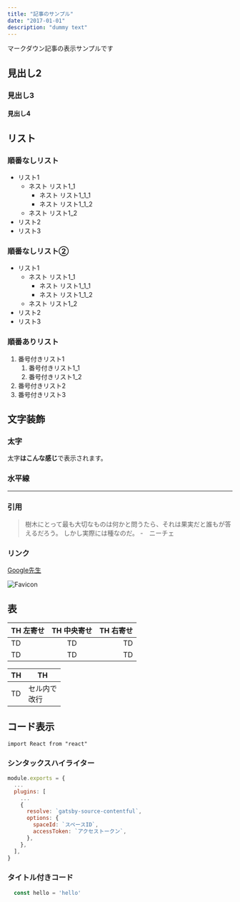 ```yaml
---
title: "記事のサンプル"
date: "2017-01-01"
description: "dummy text"
---
```


マークダウン記事の表示サンプルです

## 見出し2
### 見出し3
#### 見出し4

## リスト
### 順番なしリスト

- リスト1
    - ネスト リスト1_1
        - ネスト リスト1_1_1
        - ネスト リスト1_1_2
    - ネスト リスト1_2
- リスト2
- リスト3

### 順番なしリスト②

* リスト1
    * ネスト リスト1_1
        * ネスト リスト1_1_1
        * ネスト リスト1_1_2
    * ネスト リスト1_2
* リスト2
* リスト3

### 順番ありリスト

1. 番号付きリスト1
    1. 番号付きリスト1_1
    1. 番号付きリスト1_2
1. 番号付きリスト2
1. 番号付きリスト3


## 文字装飾

### 太字
太字**はこんな感じ**で表示されます。

### 水平線
---


### 引用
> 樹木にとって最も大切なものは何かと問うたら、それは果実だと誰もが答えるだろう。
> しかし実際には種なのだ。
> -　ニーチェ


### リンク
[Google先生](https://www.google.co.jp/)

![Favicon](favicon.png)

## 表

| TH 左寄せ | TH 中央寄せ | TH 右寄せ |
| :--- | :---: | ---: |
| TD | TD | TD |
| TD | TD | TD |


|  TH  |  TH  |
| ---- | ---- |
|  TD  |  セル内で<br>改行  |

## コード表示
`import React from "react"`


###  シンタックスハイライター
```javascript
module.exports = {
  ...
  plugins: [
    ...
    {
      resolve: `gatsby-source-contentful`,
      options: {
        spaceId: `スペースID`,
        accessToken: `アクセストークン`,
      },
    },
  ],
}
```

### タイトル付きコード

```javascript:title=test.js
  const hello = 'hello'
```
